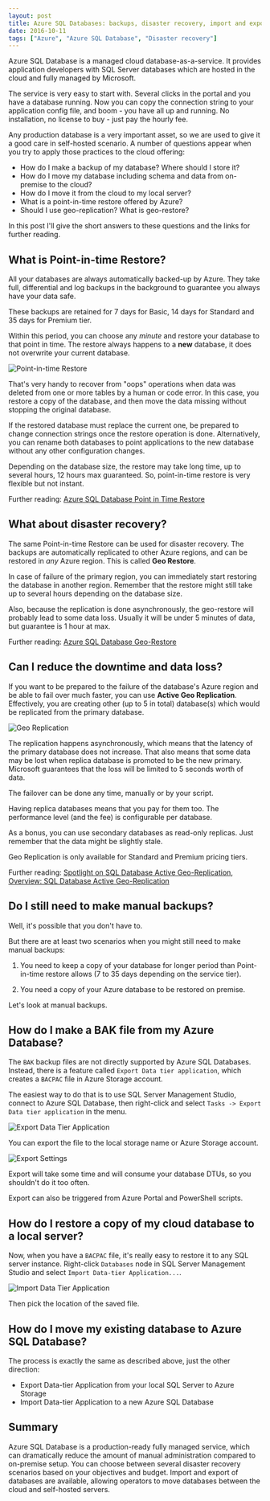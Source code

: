 ```yaml
---
layout: post
title: Azure SQL Databases: backups, disaster recovery, import and export
date: 2016-10-11
tags: ["Azure", "Azure SQL Database", "Disaster recovery"]
---
```


Azure SQL Database is a managed cloud database-as-a-service. It provides
application developers with SQL Server databases which are hosted in the
cloud and fully managed by Microsoft.

The service is very easy to start with. Several clicks in the portal and
you have a database running. Now you can copy the connection string to
your application config file, and boom - you have all up and running.
No installation, no license to buy - just pay the hourly fee.

Any production database is a very important asset, so we are used to 
give it a good care in self-hosted scenario. A number of questions appear
when you try to apply those practices to the cloud offering:

- How do I make a backup of my database? Where should I store it?
- How do I move my database including schema and data from on-premise 
to the cloud?
- How do I move it from the cloud to my local server?
- What is a point-in-time restore offered by Azure?
- Should I use geo-replication? What is geo-restore?

In this post I'll give the short answers to these questions and the links
for further reading. 

What is Point-in-time Restore?
------------------------------

All your databases are always automatically backed-up by Azure. They take
full, differential and log backups in the background to guarantee you always
have your data safe.

These backups are retained for 7 days for Basic, 14 days for Standard and 
35 days for Premium tier.

Within this period, you can choose any *minute* and restore your database
to that point in time. The restore always happens to a **new** database,
it does not overwrite your current database. 

![Point-in-time Restore](/PointInTimeRestore.png)

That's very handy to recover from "oops" operations when data was deleted 
from one or more tables by a human or code error. In this case, you restore 
a copy of the database, and then move the data missing without stopping
the original database.

If the restored database must replace the current one, be prepared to change
connection strings once the restore operation is done. Alternatively, you
can rename both databases to point applications to the new database without
any other configuration changes.

Depending on the database size, the restore may take long time, up to several
hours, 12 hours max guaranteed. So, point-in-time restore is very flexible 
but not instant.

Further reading: 
[Azure SQL Database Point in Time Restore](https://azure.microsoft.com/en-us/blog/azure-sql-database-point-in-time-restore/)

What about disaster recovery?
-----------------------------

The same Point-in-time Restore can be used for disaster recovery. The backups
are automatically replicated to other Azure regions, and can be restored
in *any* Azure region. This is called **Geo Restore**.

In case of failure of the primary region, you can immediately start restoring
the database in another region. Remember that the restore might still take
up to several hours depending on the database size.

Also, because the replication is done asynchronously, the geo-restore will 
probably lead to some data loss. Usually it will be under 5 minutes of data,
but guarantee is 1 hour at max.

Further reading: 
[Azure SQL Database Geo-Restore](https://azure.microsoft.com/en-us/blog/azure-sql-database-geo-restore/)

Can I reduce the downtime and data loss?
----------------------------------------

If you want to be prepared to the failure of the database's Azure region
and be able to fail over much faster, you can use **Active Geo Replication**. 
Effectively, you are creating other (up to 5 in total) database(s) which
would be replicated from the primary database.

![Geo Replication](/GeoReplication.png)

The replication happens asynchronously, which means that the latency
of the primary database does not increase. That also means that some data
may be lost when replica database is promoted to be the new primary.
Microsoft guarantees that the loss will be limited to 5 seconds worth of data.

The failover can be done any time, manually or by your script.

Having replica databases means that you pay for them too. The performance
level (and the fee) is configurable per database.

As a bonus, you can use secondary databases as read-only replicas. Just
remember that the data might be slightly stale.

Geo Replication is only available for Standard and Premium pricing tiers.

Further reading: 
[Spotlight on SQL Database Active Geo-Replication](https://azure.microsoft.com/ru-ru/blog/spotlight-on-sql-database-active-geo-replication/),
[Overview: SQL Database Active Geo-Replication](https://azure.microsoft.com/en-us/documentation/articles/sql-database-geo-replication-overview/)

Do I still need to make manual backups?
---------------------------------------

Well, it's possible that you don't have to.

But there are at least two scenarios when you might still need to make 
manual backups:

1. You need to keep a copy of your database for longer period than 
Point-in-time restore allows (7 to 35 days depending on the service tier).

2. You need a copy of your Azure database to be restored on premise.

Let's look at manual backups.

How do I make a BAK file from my Azure Database?
------------------------------------------------

The `BAK` backup files are not directly supported by Azure SQL Databases. 
Instead, there is a feature called `Export Data tier application`, which
creates a `BACPAC` file in Azure Storage account.

The easiest way to do that is to use SQL Server Management Studio, connect to
Azure SQL Database, then right-click and select `Tasks -> Export Data tier application`
in the menu. 

![Export Data Tier Application](/ExportDataTier.png)

You can export the file to the local storage name or Azure Storage account. 

![Export Settings](/ExportSettings.png)

Export will take some time and will consume your database DTUs, so you shouldn't
do it too often.

Export can also be triggered from Azure Portal and PowerShell scripts.

How do I restore a copy of my cloud database to a local server?
---------------------------------------------------------------

Now, when you have a `BACPAC` file, it's really easy to restore it to any
SQL server instance. Right-click `Databases` node in SQL Server Management
Studio and select `Import Data-tier Application...`. 

![Import Data Tier Application](/ImportDataTier.png)

Then pick the location of the saved file.

How do I move my existing database to Azure SQL Database?
---------------------------------------------------------

The process is exactly the same as described above, just the other direction:

- Export Data-tier Application from your local SQL Server to Azure Storage
- Import Data-tier Application to a new Azure SQL Database

Summary
-------

Azure SQL Database is a production-ready fully managed service, which can
dramatically reduce the amount of manual administration compared to on-premise
setup. You can choose between several disaster recovery scenarios based on
your objectives and budget. Import and export of databases are available,
allowing operators to move databases between the cloud and self-hosted servers.